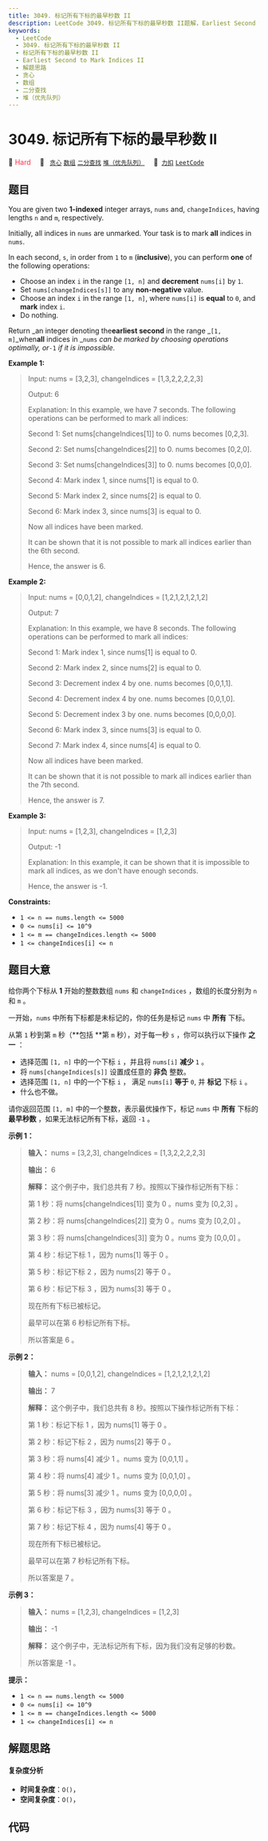 ```yaml
---
title: 3049. 标记所有下标的最早秒数 II
description: LeetCode 3049. 标记所有下标的最早秒数 II题解，Earliest Second to Mark Indices II，包含解题思路、复杂度分析以及完整的 JavaScript 代码实现。
keywords:
  - LeetCode
  - 3049. 标记所有下标的最早秒数 II
  - 标记所有下标的最早秒数 II
  - Earliest Second to Mark Indices II
  - 解题思路
  - 贪心
  - 数组
  - 二分查找
  - 堆（优先队列）
---
```


# 3049. 标记所有下标的最早秒数 II

🔴 <font color=#ff334b>Hard</font>&emsp; 🔖&ensp; [`贪心`](/tag/greedy.md) [`数组`](/tag/array.md) [`二分查找`](/tag/binary-search.md) [`堆（优先队列）`](/tag/heap-priority-queue.md)&emsp; 🔗&ensp;[`力扣`](https://leetcode.cn/problems/earliest-second-to-mark-indices-ii) [`LeetCode`](https://leetcode.com/problems/earliest-second-to-mark-indices-ii)

## 题目

You are given two **1-indexed** integer arrays, `nums` and, `changeIndices`,
having lengths `n` and `m`, respectively.

Initially, all indices in `nums` are unmarked. Your task is to mark **all**
indices in `nums`.

In each second, `s`, in order from `1` to `m` (**inclusive**), you can perform
**one** of the following operations:

  * Choose an index `i` in the range `[1, n]` and **decrement** `nums[i]` by `1`.
  * Set `nums[changeIndices[s]]` to any **non-negative** value.
  * Choose an index `i` in the range `[1, n]`, where `nums[i]` is **equal** to `0`, and **mark** index `i`.
  * Do nothing.

Return _an integer denoting the**earliest second** in the range _`[1,
m]`_when**all** indices in _`nums` _can be marked by choosing operations
optimally, or_`-1` _if it is impossible._



**Example 1:**

> Input: nums = [3,2,3], changeIndices = [1,3,2,2,2,2,3]
> 
> Output: 6
> 
> Explanation: In this example, we have 7 seconds. The following operations can be performed to mark all indices:
> 
> Second 1: Set nums[changeIndices[1]] to 0. nums becomes [0,2,3].
> 
> Second 2: Set nums[changeIndices[2]] to 0. nums becomes [0,2,0].
> 
> Second 3: Set nums[changeIndices[3]] to 0. nums becomes [0,0,0].
> 
> Second 4: Mark index 1, since nums[1] is equal to 0.
> 
> Second 5: Mark index 2, since nums[2] is equal to 0.
> 
> Second 6: Mark index 3, since nums[3] is equal to 0.
> 
> Now all indices have been marked.
> 
> It can be shown that it is not possible to mark all indices earlier than the 6th second.
> 
> Hence, the answer is 6.

**Example 2:**

> Input: nums = [0,0,1,2], changeIndices = [1,2,1,2,1,2,1,2]
> 
> Output: 7
> 
> Explanation: In this example, we have 8 seconds. The following operations can be performed to mark all indices:
> 
> Second 1: Mark index 1, since nums[1] is equal to 0.
> 
> Second 2: Mark index 2, since nums[2] is equal to 0.
> 
> Second 3: Decrement index 4 by one. nums becomes [0,0,1,1].
> 
> Second 4: Decrement index 4 by one. nums becomes [0,0,1,0].
> 
> Second 5: Decrement index 3 by one. nums becomes [0,0,0,0].
> 
> Second 6: Mark index 3, since nums[3] is equal to 0.
> 
> Second 7: Mark index 4, since nums[4] is equal to 0.
> 
> Now all indices have been marked.
> 
> It can be shown that it is not possible to mark all indices earlier than the 7th second.
> 
> Hence, the answer is 7.

**Example 3:**

> Input: nums = [1,2,3], changeIndices = [1,2,3]
> 
> Output: -1
> 
> Explanation: In this example, it can be shown that it is impossible to mark all indices, as we don't have enough seconds. 
> 
> Hence, the answer is -1.

**Constraints:**

  * `1 <= n == nums.length <= 5000`
  * `0 <= nums[i] <= 10^9`
  * `1 <= m == changeIndices.length <= 5000`
  * `1 <= changeIndices[i] <= n`


## 题目大意

给你两个下标从 **1**  开始的整数数组 `nums` 和 `changeIndices` ，数组的长度分别为 `n` 和 `m` 。

一开始，`nums` 中所有下标都是未标记的，你的任务是标记 `nums` 中 **所有**  下标。

从第 `1` 秒到第 `m` 秒（**包括  **第 `m` 秒），对于每一秒 `s` ，你可以执行以下操作 **之一**  ：

  * 选择范围 `[1, n]` 中的一个下标 `i` ，并且将 `nums[i]` **减少**  `1` 。
  * 将 `nums[changeIndices[s]]` 设置成任意的 **非负**  整数。
  * 选择范围 `[1, n]` 中的一个下标 `i` ， 满足 `nums[i]` **等于** `0`, 并 **标记**  下标 `i` 。
  * 什么也不做。

请你返回范围 `[1, m]` 中的一个整数，表示最优操作下，标记 `nums` 中 **所有**  下标的 **最早秒数**
，如果无法标记所有下标，返回 `-1` 。



**示例 1：**

> 
> 
> 
> 
> 
> **输入：** nums = [3,2,3], changeIndices = [1,3,2,2,2,2,3]
> 
> **输出：** 6
> 
> **解释：** 这个例子中，我们总共有 7 秒。按照以下操作标记所有下标：
> 
> 第 1 秒：将 nums[changeIndices[1]] 变为 0 。nums 变为 [0,2,3] 。
> 
> 第 2 秒：将 nums[changeIndices[2]] 变为 0 。nums 变为 [0,2,0] 。
> 
> 第 3 秒：将 nums[changeIndices[3]] 变为 0 。nums 变为 [0,0,0] 。
> 
> 第 4 秒：标记下标 1 ，因为 nums[1] 等于 0 。
> 
> 第 5 秒：标记下标 2 ，因为 nums[2] 等于 0 。
> 
> 第 6 秒：标记下标 3 ，因为 nums[3] 等于 0 。
> 
> 现在所有下标已被标记。
> 
> 最早可以在第 6 秒标记所有下标。
> 
> 所以答案是 6 。
> 
> 

**示例 2：**

> 
> 
> 
> 
> 
> **输入：** nums = [0,0,1,2], changeIndices = [1,2,1,2,1,2,1,2]
> 
> **输出：** 7
> 
> **解释：** 这个例子中，我们总共有 8 秒。按照以下操作标记所有下标：
> 
> 第 1 秒：标记下标 1 ，因为 nums[1] 等于 0 。
> 
> 第 2 秒：标记下标 2 ，因为 nums[2] 等于 0 。
> 
> 第 3 秒：将 nums[4] 减少 1 。nums 变为 [0,0,1,1] 。
> 
> 第 4 秒：将 nums[4] 减少 1 。nums 变为 [0,0,1,0] 。
> 
> 第 5 秒：将 nums[3] 减少 1 。nums 变为 [0,0,0,0] 。
> 
> 第 6 秒：标记下标 3 ，因为 nums[3] 等于 0 。
> 
> 第 7 秒：标记下标 4 ，因为 nums[4] 等于 0 。
> 
> 现在所有下标已被标记。
> 
> 最早可以在第 7 秒标记所有下标。
> 
> 所以答案是 7 。
> 
> 

**示例 3：**

> 
> 
> 
> 
> 
> **输入：** nums = [1,2,3], changeIndices = [1,2,3]
> 
> **输出：** -1
> 
> **解释：** 这个例子中，无法标记所有下标，因为我们没有足够的秒数。
> 
> 所以答案是 -1 。
> 
> 



**提示：**

  * `1 <= n == nums.length <= 5000`
  * `0 <= nums[i] <= 10^9`
  * `1 <= m == changeIndices.length <= 5000`
  * `1 <= changeIndices[i] <= n`


## 解题思路

#### 复杂度分析

- **时间复杂度**：`O()`，
- **空间复杂度**：`O()`，

## 代码

```javascript

```
